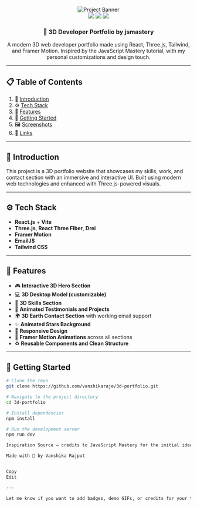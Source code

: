 <div align="center">
  <br />
  <img src="https://github.com/adrianhajdin/project_3D_developer_portfolio/assets/151519281/4722160a-8e61-403f-a905-728feae1f7e6" alt="Project Banner" />
  <br />

  <div>
    <img src="https://img.shields.io/badge/-React_JS-black?style=for-the-badge&logo=react&logoColor=white&color=61DAFB" />
    <img src="https://img.shields.io/badge/-Three_JS-black?style=for-the-badge&logo=threedotjs&logoColor=white&color=000000" />
    <img src="https://img.shields.io/badge/-Tailwind_CSS-black?style=for-the-badge&logo=tailwindcss&logoColor=white&color=06B6D4" />
  </div>

  <h3 align="center">🚀 3D Developer Portfolio by jsmastery
  </h3>

  <p align="center">A modern 3D web developer portfolio made using React, Three.js, Tailwind, and Framer Motion. Inspired by the JavaScript Mastery tutorial, with my personal customizations and design touch.</p>
</div>

---

## 📋 Table of Contents

1. 🤖 [Introduction](#introduction)
2. ⚙️ [Tech Stack](#tech-stack)
3. 🔋 [Features](#features)
4. 🚀 [Getting Started](#getting-started)
5. 🖼️ [Screenshots](#screenshots)
6. 🔗 [Links](#links)

---

## 🤖 Introduction

This project is a 3D portfolio website that showcases my skills, work, and contact section with an immersive and interactive UI. Built using modern web technologies and enhanced with Three.js-powered visuals.

---

## ⚙️ Tech Stack

- **React.js** + **Vite**
- **Three.js**, **React Three Fiber**, **Drei**
- **Framer Motion**
- **EmailJS**
- **Tailwind CSS**

---

## 🔋 Features

- 🎮 **Interactive 3D Hero Section**
- 💻 **3D Desktop Model (customizable)**
- 🧠 **3D Skills Section**
- 💬 **Animated Testimonials and Projects**
- 🌍 **3D Earth Contact Section** with working email support
- ✨ **Animated Stars Background**
- 📱 **Responsive Design**
- 🎥 **Framer Motion Animations** across all sections
- ♻️ **Reusable Components and Clean Structure**

---

## 🚀 Getting Started

```bash
# Clone the repo
git clone https://github.com/vanshikaraje/3d-portfolio.git

# Navigate to the project directory
cd 3d-portfolio

# Install dependencies
npm install

# Run the development server
npm run dev

Inspiration Source – credits to JavaScript Mastery for the initial idea

Made with 💖 by Vanshika Rajput


Copy
Edit

---

Let me know if you want to add badges, demo GIFs, or credits for your teammates too.
